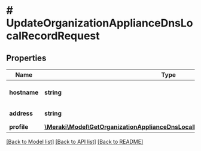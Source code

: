 # # UpdateOrganizationApplianceDnsLocalRecordRequest

## Properties

Name | Type | Description | Notes
------------ | ------------- | ------------- | -------------
**hostname** | **string** | Hostname for the DNS record | [optional]
**address** | **string** | IP for the DNS record | [optional]
**profile** | [**\Meraki\Model\GetOrganizationApplianceDnsLocalRecords200ResponseInnerProfile**](GetOrganizationApplianceDnsLocalRecords200ResponseInnerProfile.md) |  | [optional]

[[Back to Model list]](../../README.md#models) [[Back to API list]](../../README.md#endpoints) [[Back to README]](../../README.md)
